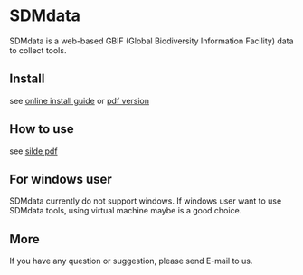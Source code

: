 SDMdata
===

SDMdata is a web-based GBIF (Global Biodiversity Information Facility) data to collect tools.

## Install
see [online install guide](document/setup/install.md) or [pdf version](document/setup/install.pdf)

## How to use
see [silde pdf](document/slide/introduce_sdmdata.pdf)

## For windows user
SDMdata currently do not support windows. If windows user want to use SDMdata tools, using virtual machine maybe is a good choice.

## More
If you have any question or suggestion, please send E-mail to us.
